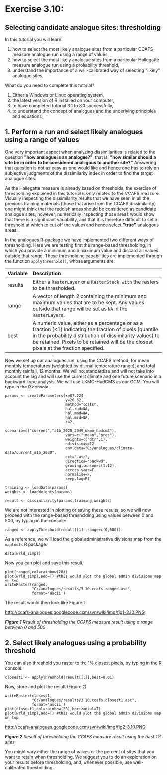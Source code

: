 # Exercise 3.10: #
## Selecting candidate analogue sites: thresholding ##

In this tutorial you will learn:
  1. how to select the most likely analogue sites from a particular CCAFS measure analogue run using a range of values,
  1. how to select the most likely analogue sites from a particular Hallegatte  measure analogue run using a probability threshold,
  1. understand the importance of a well-calibrated way of selecting "likely" analogue sites,

What do you need to complete this tutorial?
  1. Either a Windows or Linux operating system,
  1. the latest version of R installed on your computer,
  1. to have completed tutorial 3.1 to 3.3 successfully,
  1. to understand the concept of analogues and the underlying principles and equations,


## 1. Perform a run and select likely analogues using a range of values ##

One very important aspect when analyzing dissimilarities is related to the question **"how analogue is an analogue?"**, that is, **"how similar should a site be in order to be considered analogous to another site?"** Answering that question is not as easy as one would like and hence one has to rely on subjective judgments of the dissimilarity index in order to find the target analogue sites.

As the Hallegatte measure is already based on thresholds, the exercise of thresholding explained in this tutorial is only related to the CCAFS measure. Visually inspecting the dissimilarity results that we have seen in all the previous training materials (those that arise from the CCAFS dissimilarity) one might think that the reddish areas should be considered as candidate analogue sites; however, numerically inspecting those areas would show that there is a significant variability, and that it is therefore difficult to set a threshold at which to cut off the values and hence select **"true"** analogous areas.

In the analogues R-package we have implemented two different ways of thresholding. Here we are testing first the range-based thresholding, in which you provide a minimum and a maximum value and discard all values outside that range. These thresholding capabilities are implemented through the function `applyThreshold()`, whose arguments are:

| **Variable** | **Description** |
|:-------------|:----------------|
| results      |	Either a `RasterLayer` or a `RasterStack with` the rasters to be thresholded. |
| range        |	A vector of length 2 containing the minimum and maximum values that are to be kept. Any values outside that range will be set as `NA` in the `RasterLayers`.  |
| best         |	A numeric value, either as a percentage or as a fraction (<1) indicating the fraction of pixels (quantile in the probability distribution of dissimilarity values) to be retained. Pixels to be retained will be the closest pixels at the fraction specified. |

Now we set up our analogues run, using the CCAFS method, for mean monthly temperatures (weighted by diurnal temperature range), and total monthly rainfall, 12 months. We will not standardize and will not take into account the lag and will use the current climate and one future scenario in a backward-type analysis. We will use UKMO-HadCM3 as our GCM. You will type in the R console:

```
params <- createParameters(x=87.224,
                           y=26.62,
                           method="ccafs",
                           hal.rad=NA,
                           hal.mad=NA,
                           hal.mrd=NA,
                           z=2,
                           scenario=c("current","a1b_2020_2049_ukmo_hadcm3"),
                           vars=c("tmean","prec"),
                           weights=c("dtr",1),
                           ndivisions=12,
                           env.data="C:/analogues/climate-data/current_a1b_2030",
                           ext=".asc",
                           direction="backwd",
                           growing.season=c(1:12),
                           across.year=F,
                           normalise=F,
                           keep.lag=F)

training <- loadData(params)
weights <- loadWeights(params)

result <- dissimilarity(params,training,weights)
```

We are not interested in plotting or saving these results, so we will now proceed with the range-based thresholding using values between 0 and 500, by typing in the console:

```
ranged <- applyThreshold(result[[1]],range=c(0,500))
```

As a reference, we will load the global administrative divisions map from the `maptools` R package:

```
data(wrld_simpl)
```

Now you can plot and save this result,
```
plot(ranged,col=rainbow(20))
plot(wrld_simpl,add=T) #this would plot the global admin divisions map on top
writeRaster(ranged,
            "C:/analogues/results/3.10.ccafs.ranged.asc",
            format='ascii')
```

The result would then look like Figure 1

http://ccafs-analogues.googlecode.com/svn/wiki/img/fig1-3.10.PNG

_**Figure 1** Result of thresholding the CCAFS measure result using a range between 0 and 500_

## 2. Select likely analogues using a probability threshold ##

You can also threshold you raster to the 1% closest pixels, by typing in the R console:

```
closest1 <- applyThreshold(result[[1]],best=0.01)
```

Now, store and plot the result (Figure 2)

```
writeRaster(closest1,
            "C:/analogues/results/3.10.ccafs.closest1.asc",
            format='ascii')
plot(closest1,col=rainbow(20),horizontal=T)
plot(wrld_simpl,add=T) #this would plot the global admin divisions map on top
```

http://ccafs-analogues.googlecode.com/svn/wiki/img/fig2-3.10.PNG

_**Figure 2** Result of thresholding the CCAFS measure result using the best 1% sites_

You might vary either the range of values or the percent of sites that you want to retain when thresholding. We suggest you to do an exploration on your results before thresholding, and, whenever possible, use well-calibrated thresholding.